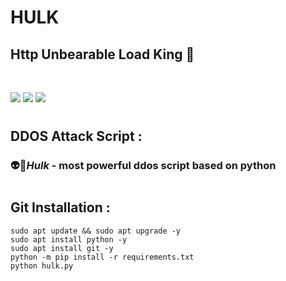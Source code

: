 # <b>HULK</b> 
<h2>Http Unbearable Load King 👑</h2><br>

<img src="https://img.shields.io/badge/Python-3.10+-blue"> <img src="https://img.shields.io/badge/Licence-MIT-yellowgreen"> <a href="https://taguar258.github.io/Raven-Storm/INSTALLATION"><img src="https://img.shields.io/badge/Download-Now-green"></a>

#
## <b>DDOS Attack Script :</b>
<h3> <b>👽👾<i>Hulk</i></b> - most powerful ddos script based on python <br></h3>

#
## <b>Git Installation :</b>
`sudo apt update && sudo apt upgrade -y`<br>
`sudo apt install python -y`<br>
`sudo apt install git -y`<br>
`python -m pip install -r requirements.txt`<br>
`python hulk.py`<br>
#
